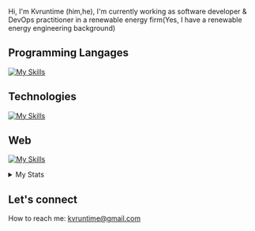 <link rel="stylesheet" type='text/css' href="https://cdn.jsdelivr.net/gh/devicons/devicon@latest/devicon.min.css" />
          
Hi, I'm Kvruntime (him,he), I'm currently working as software developer & DevOps practitioner in a renewable energy firm(Yes, I have a renewable energy engineering background)


## Programming Langages
[![My Skills](https://skillicons.dev/icons?i=python,cs,js,ts)](https://skillicons.dev)

## Technologies
[![My Skills](https://skillicons.dev/icons?i=docker,dotnet,github,git)](https://skillicons.dev)


## Web
[![My Skills](https://skillicons.dev/icons?i=fastapi,react,nextjs)](https://skillicons.dev) <i class="devicon-blazor-original colored"></i>
          


<details>
    <summary>My Stats</summary>
[![Anurag's GitHub stats](https://github-readme-stats.vercel.app/api?username=kvruntime&show_icons=true)]()

[![GitHub Streak](https://streak-stats.demolab.com?user=kvruntime&theme=tokyonight&border_radius=4&mode=weekly&exclude_days=Sun%2CSat)](https://git.io/streak-stats)
          
</details>


## Let's connect

How to reach me: kvruntime@gmail.com





